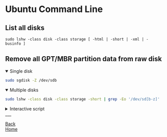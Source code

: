 # Ubuntu Command Line

## List all disks

```sudo lshw -class disk -class storage [ -html | -short | -xml | -businfo ]```

## Remove all GPT/MBR partition data from raw disk

<details open><summary>Single disk</summary>

```bash
sudo sgdisk -Z /dev/sdb
```

</details>

<details open><summary>Multiple disks</summary>

```bash
sudo lshw -class disk -class storage -short | grep -Eo '/dev/sd[b-z]' | while read -r; do echo "$REPLY" && sudo sgdisk -Z "$REPLY"; done
```

<details><summary>Interactive script</summary>

```bash
#!/bin/bash

declare -r DISK_PATTERN='/dev/sd[b-z]'
declare -a disks_to_clear
declare lshw_output

lshw_output=$( sudo lshw -class disk -class storage -short 2>/dev/null )
readarray -t disks_to_clear < <( echo "${lshw_output}" | grep --only-matching --extended-regexp "${DISK_PATTERN}" )

printf 'Found %s disks matching the pattern "%s":\n\n' "${#disks_to_clear[@]}" "${DISK_PATTERN}"
echo "${lshw_output}" | grep --color --extended-regexp "^.*${DISK_PATTERN}.*$|\$"
printf '\n'

if [ ${#disks_to_clear[@]} -eq 0 ]; then
    printf 'No matching disks found\n'
    printf 'Exiting\n'
    exit
fi

printf 'After this operation, the following disks will have all GPT/MBR partition data permanently wiped:\n\n%s\n\n' "${disks_to_clear[*]}"
read -r -p 'Do you want to continue? [Y/n] '
# use the ${var,,} syntax to convert to lowercase
if [[ ! ${REPLY,,} =~ ^(y|yes)$ ]]; then
    printf 'Exiting\n'
    exit
fi
printf '\n'

for disk in "${disks_to_clear[@]}"; do
    printf 'Clearing%s\n' "$disk"
    sudo sgdisk --zap-all "$disk"
    printf '\n'
done
```

</details>
___

[Back](./README.md)  
[Home](../README.md)  
